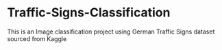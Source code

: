 # Traffic-Signs-Classification
This is an Image classification project using German Traffic Signs dataset sourced from Kaggle
